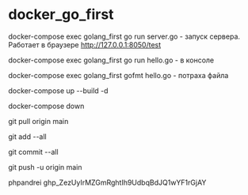 # docker_go_first

docker-compose exec golang_first go run server.go - запуск сервера. Работает в браузере http://127.0.0.1:8050/test

docker-compose exec golang_first go run hello.go - в консоле

docker-compose exec golang_first gofmt hello.go - потраха файла

docker-compose up --build -d

docker-compose down
 
git pull origin main

git add --all

git commit --all

git push -u origin main

phpandrei
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